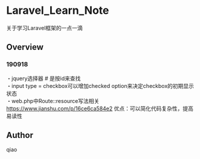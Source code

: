 # Laravel_Learn_Note
关于学习Laravel框架的一点一滴



## Overview
### 190918
・jquery选择器 # 是按id来查找  
・input type = checkbox可以增加checked option来决定checkbox的初期显示状态  
・web.php中Route::resource写法相关 https://www.jianshu.com/p/16ce6ca584e2
 优点：可以简化代码复杂性，提高易读性  



## Author
qiao
